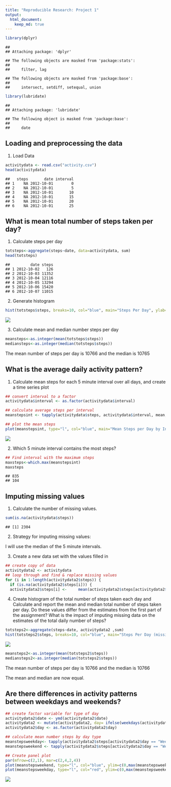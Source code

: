 ```yaml
---
title: "Reproducible Research: Project 1"
output: 
  html_document:
    keep_md: true
---
```



```r
library(dplyr)
```

```
## 
## Attaching package: 'dplyr'
```

```
## The following objects are masked from 'package:stats':
## 
##     filter, lag
```

```
## The following objects are masked from 'package:base':
## 
##     intersect, setdiff, setequal, union
```

```r
library(lubridate)
```

```
## 
## Attaching package: 'lubridate'
```

```
## The following object is masked from 'package:base':
## 
##     date
```

## Loading and preprocessing the data
1. Load Data

```r
activitydata <- read.csv("activity.csv")
head(activitydata)
```

```
##   steps       date interval
## 1    NA 2012-10-01        0
## 2    NA 2012-10-01        5
## 3    NA 2012-10-01       10
## 4    NA 2012-10-01       15
## 5    NA 2012-10-01       20
## 6    NA 2012-10-01       25
```

## What is mean total number of steps taken per day?

1. Calculate steps per day


```r
totsteps<-aggregate(steps~date, data=activitydata, sum)
head(totsteps)
```

```
##         date steps
## 1 2012-10-02   126
## 2 2012-10-03 11352
## 3 2012-10-04 12116
## 4 2012-10-05 13294
## 5 2012-10-06 15420
## 6 2012-10-07 11015
```

2. Generate histogram


```r
hist(totsteps$steps, breaks=10, col="blue", main="Steps Per Day", ylab="# Days", xlab="# Steps")
```

![](PA1_template_files/figure-html/unnamed-chunk-2-1.png)<!-- -->

3. Calculate mean and median number steps per day


```r
meansteps<-as.integer(mean(totsteps$steps))
mediansteps<-as.integer(median(totsteps$steps))
```

The mean number of steps per day is 10766 and the median is 10765

## What is the average daily activity pattern?

1. Calculate mean steps for each 5 minute interval over all days, and create a time series plot


```r
## convert interval to a factor
activitydata$interval <- as.factor(activitydata$interval)

## calculate average steps per interval
meanstepsint <- tapply(activitydata$steps, activitydata$interval, mean, na.rm = TRUE)

## plot the mean steps
plot(meanstepsint, type="l", col="blue", main="Mean Steps per Day by Interval", xlab="Interval", ylab="# Steps")
```

![](PA1_template_files/figure-html/unnamed-chunk-4-1.png)<!-- -->

2. Which 5 minute interval contains the most steps?


```r
## Find interval with the maximum steps
maxsteps<-which.max(meanstepsint)
maxsteps
```

```
## 835 
## 104
```

## Imputing missing values
1. Calculate the number of missing values.

```r
sum(is.na(activitydata$steps))
```

```
## [1] 2304
```
2. Strategy for imputing missing values:  

I will use the median of the 5 minute intervals.

3. Create a new data set with the values filled in


```r
## create copy of data
activitydata2 <- activitydata
## loop through and find & replace missing values
for (i in 1:length(activitydata2$steps)) {
  if (is.na(activitydata2$steps[i])) {
  activitydata2$steps[i] <-     mean(activitydata2$steps[activitydata2$interval == activitydata2$interval[i]],na.rm = "True") }}         
```

4. Create histogram of the total number of steps taken each day and Calculate and report the mean and median total number of steps taken per day. Do these values differ from the estimates from the first part of the assignment? What is the impact of imputing missing data on the estimates of the total daily number of steps?


```r
totsteps2<-aggregate(steps~date, activitydata2 ,sum)
hist(totsteps2$steps, breaks=10, col="blue", main="Steps Per Day (missing values imputed)", ylab="# Days", xlab="# Steps")
```

![](PA1_template_files/figure-html/unnamed-chunk-8-1.png)<!-- -->

```r
meansteps2<-as.integer(mean(totsteps2$steps))
mediansteps2<-as.integer(median(totsteps2$steps))
```
The mean number of steps per day is 10766 and the median is 10766

The mean and median are now equal.

## Are there differences in activity patterns between weekdays and weekends?


```r
## create factor variable for type of day
activitydata2$date <- ymd(activitydata2$date)
activitydata2 <- mutate(activitydata2, day= ifelse(weekdays(activitydata2$date) %in% c("Saturday","Sunday"), "Weekend", "Weekday"))
activitydata2$day <- as.factor(activitydata2$day)

## calculate mean number steps by day type
meanstepsweekday<- tapply(activitydata2$steps[activitydata2$day == "Weekday"], activitydata2$interval[activitydata2$day == "Weekday"], mean)
meanstepsweekend <- tapply(activitydata2$steps[activitydata2$day == "Weekend"], activitydata2$interval[activitydata2$day == "Weekend"], mean)

## Create panel plot
par(mfrow=c(2,1), mar=c(2,4,2,4))
plot(meanstepsweekend, type="l", col="blue", ylim=c(0,max(meanstepsweekend,meanstepsweekday)), main="Weekend", xlab="Interval", ylab="# Steps")
plot(meanstepsweekday, type="l", col="red", ylim=c(0,max(meanstepsweekend,meanstepsweekday)),main="Weekday", xlab="Interval", ylab="# Steps")
```

![](PA1_template_files/figure-html/unnamed-chunk-9-1.png)<!-- -->

